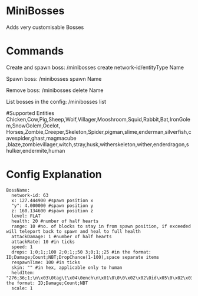 # MiniBosses
Adds very customisable Bosses
# Commands
Create and spawn boss: /minibosses create network-id/entityType Name

Spawn boss: /minibosses spawn Name

Remove boss: /minibosses delete Name

List bosses in the config: /minibosses list

#Supported Entities
Chicken,Cow,Pig,Sheep,Wolf,Villager,Mooshroom,Squid,Rabbit,Bat,IronGolem,SnowGolem,Ocelot,
Horses,Zombie,Creeper,Skeleton,Spider,pigman,slime,enderman,silverfish,cavespider,ghast,magmacube
,blaze,zombievillager,witch,stray,husk,witherskeleton,wither,enderdragon,shulker,endermite,human

# Config Explanation
```
BossName:
  network-id: 63
  x: 127.444900 #spawn position x
  "y": 4.000000 #spawn position y
  z: 160.134600 #spawn position z
  level: FLAT
  health: 20 #number of half hearts
  range: 10 #no. of blocks to stay in from spawn position, if exceeded will teleport back to spawn and heal to full health
  attackDamage: 1 #number of half hearts
  attackRate: 10 #in ticks
  speed: 1
  drops: 1;0;1;;100 2;0;1;;50 3;0;1;;25 #in the format: ID;Damage;Count;NBT;DropChance(1-100),space separate items
  respawnTime: 100 #in ticks
  skin: "" #in hex, applicable only to human
  heldItem: "276;36;1;\n\x03\0tag\t\x04\0ench\n\x01\0\0\0\x02\x02\0id\x05\0\x02\x03\0lvl\x01\0\0\0"#in the format: ID;Damage;Count;NBT
  scale: 1
```